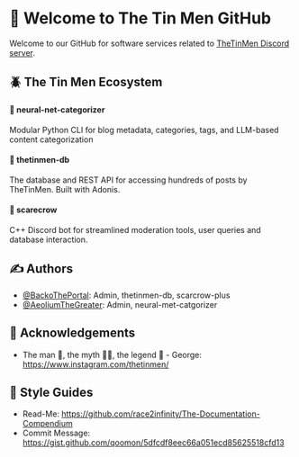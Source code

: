 # 👋 Welcome to The Tin Men GitHub

Welcome to our GitHub for software services related to [TheTinMen Discord server](https://discord.gg/KbQz7MRFEg). 

## 🪲 The Tin Men Ecosystem 

#### 🧠 neural-net-categorizer
Modular Python CLI for blog metadata, categories, tags, and LLM-based content categorization 
#### 📼 thetinmen-db
The database and REST API for accessing hundreds of posts by TheTinMen. Built with Adonis. 
#### 🤖 scarecrow
C++ Discord bot for streamlined moderation tools, user queries and database interaction. 
 
## ✍️ Authors

- [@BackoThePortal](https://github.com/BackThePortal): Admin, thetinmen-db, scarcrow-plus
- [@AeoliumTheGreater](https://github.com/AeoliumTheGreater): Admin, neural-met-catgorizer

## 🎉 Acknowledgements

- The man 👨, the myth 🧜‍♂️, the legend 🤺 - George: https://www.instagram.com/thetinmen/

## 🎨 Style Guides

- Read-Me: https://github.com/race2infinity/The-Documentation-Compendium
- Commit Message: https://gist.github.com/qoomon/5dfcdf8eec66a051ecd85625518cfd13
